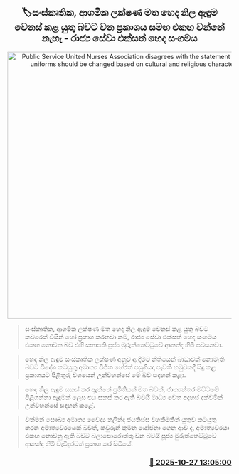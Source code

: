 <p align='center'><b><h2 align='center' title='Public Service United Nurses Association disagrees with the statement that nursing uniforms should be changed based on cultural and religious characteristics'>🏷සංස්කෘතික, ආගමික ලක්ෂණ මත හෙද නිල ඇඳුම වෙනස් කළ යුතු බවට වන ප්‍රකාශය සමඟ එකඟ වන්නේ නැහැ - රාජ්‍ය සේවා එක්සත් හෙද සංගමය</h2></b></p>
<p align='center'><img src='https://helakuru.sgp1.cdn.digitaloceanspaces.com/esana/images/lib/muruththettuwe-ananda-himi.jpg' width='600' alt='Public Service United Nurses Association disagrees with the statement that nursing uniforms should be changed based on cultural and religious characteristics'></p>

> සංස්කෘතික, ආගමික ලක්ෂණ මත හෙද නිල ඇඳුම වෙනස් කළ යුතු බවට කවරෙක් විසින් හෝ ප්‍රකාශ කරනවා නම්, රාජ්‍ය සේවා එක්සත් හෙද සංගමය එකඟ නොවන බව එහි සභාපති පූජ්‍ය මුරුත්තෙට්ටුවේ ආනන්ද හිමි පවසනවා.

> හෙද නිල ඇඳුම සංස්කෘතික ලක්ෂණ අනුව ඇඳීමට නීතියෙන් බාධාවක් නොමැති බවට විදේශ කටයුතු අමාත්‍ය විජිත හේරත් පසුගියදා පැවති හමුවකදී සිදු කළ ප්‍රකාශයට පිළිතුරු වශයෙන් උන්වහන්සේ මේ බව සඳහන් කළා.

> හෙද නිල ඇඳුම සකස් කර ඇත්තේ ප්‍රමිතියක් මත බවත්, ජාත්‍යන්තර මට්ටමේ පිළිගන්නා ඇඳුමක් ලෙස එය සකස් කර ඇති බවයි මාධ්‍ය වෙත අදහස් දක්වමින් උන්වහන්සේ සඳහන් කළේ.

> වත්මන් සෞඛ්‍ය අමාත්‍ය වෛද්‍ය නලින්ද ජයතිස්ස වගකීමකින් යුතුව කටයුතු කරන අමාත්‍යවරයෙක් බවත්, කවුරුන් කුමන යෝජනා ගෙන ආව ද, අමාත්‍යවරයා එකඟ නොවනු ඇති බවට බලාපොරොත්තු වන බවයි පූජ්‍ය මුරුත්තෙට්ටුවේ ආනන්ද හිමි වැඩිදුරටත් ප්‍රකාශ කර සිටියේ.



<h3 align='right'><a href='https://www.helakuru.lk/esana/p/114820/'>📅 2025-10-27 13:05:00</a></h3>
